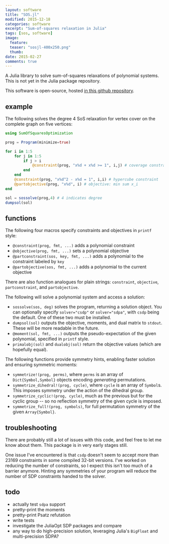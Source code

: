 ```yaml
---
layout: software
title: "SOS.jl"
modified: 2015-12-18
categories: software
excerpt: "Sum-of-squares relaxation in Julia"
tags: [sos, software]
image:
  feature: 
  teaser: "sosjl-400x250.png"
  thumb:
date: 2015-02-27
comments: true
---
```


A Julia library to solve sum-of-squares relaxations of polynomial systems. This is not yet in the Julia package repository.

This software is open-source, hosted [in this github repository](https://github.com/willperry/SumOfSquaresOptimization.jl).




## example

The following solves the degree 4 SoS relaxation for vertex cover on the complete graph on five vertices:

``` julia
using SumOfSquaresOptimization

prog = Program(minimize=true)

for i in 1:5
    for j in 1:5
        if j > i
            @constraint(prog, "x%d + x%d >= 1", i,j) # coverage constraint
        end
    end
    @constraint(prog, "x%d^2 - x%d = 1", i,i) # hypercube constraint
    @partobjective(prog, "x%d", i) # objective: min sum x_i
end

sol = sossolve(prog,4) # 4 indicates degree
dumpsol(sol)
```

## functions

The following four macros specify constraints and objectives in `printf` style:

* `@constraint(prog, fmt, ...)` adds a polynomial constraint
* `@objective(prog, fmt, ...)` sets a polynomial objective
* `@partconstraint(sos, key, fmt, ...)` adds a polynomial to the constraint labeled by `key`
* `@partobjective(sos, fmt, ...)` adds a polynomial to the current objective

There are also function analogues for plain strings: `constraint`, `objective`, `partconstraint`, and `partobjective`.

The following will solve a polynomial system and access a solution:

* `sossolve(sos, deg)` solves the program, returning a solution object. You can optionally specify `solver="csdp"` or `solver="sdpa"`, with `csdp` being the default. One of these two must be installed.
* `dumpsol(sol)` outputs the objective, moments, and dual matrix to `stdout`. These will be more readable in the future.
* `@moment(sol, fmt, ...)` outputs the pseudo-expectation of the given polynomial, specified in `printf` style.
* `primalobj(sol)` and `dualobj(sol)` return the objective values (which are hopefully equal).

The following functions provide symmetry hints, enabling faster solution and ensuring symmetric moments:

* `symmetrize!(prog, perms)`, where `perms` is an array of `Dict{Symbol,Symbol}` objects encoding *generating* permutations.
* `symmetrize_dihedral!(prog, cycle)`, where `cycle` is an array of `Symbol`s. This imposes symmetry under the action of the dihedral group.
* `symmetrize_cyclic!(prog, cycle)`, much as the previous but for the cyclic group -- so no reflection symmetry of the given cycle is imposed.
* `symmetrize_full!(prog, symbols)`, for full permutation symmetry of the given `Array{Symbol}`.


## troubleshooting
There are probably still a lot of issues with this code, and feel free to let me know about them. This package is in very early stages still.

One issue I've encountered is that `csdp` doesn't seem to accept more than 23169 constraints in some compiled 32-bit versions. I've worked on reducing the number of constraints, so I expect this isn't too much of a barrier anymore. Hinting any symmetries of your program will reduce the number of SDP constraints handed to the solver.


## todo
* actually test `sdpa` support
* pretty-print the moments
* pretty-print Psatz refutation
* write tests
* investigate the JuliaOpt SDP packages and compare
* any way to do high-precision solution, leveraging Julia's `BigFloat` and multi-precision SDPA?

